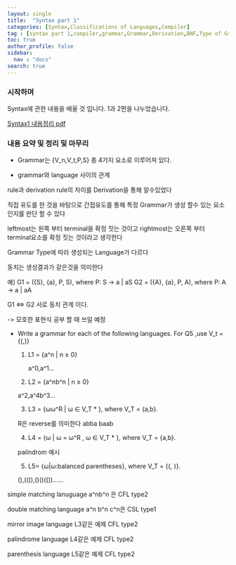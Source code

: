 ```yaml
---
layout: single
title:  "Syntax part 1"
categories: [Syntax,Classifications of Languages,Compiler]
tag : [syntax part 1,compiler,grammar,Grammar,Derivation,BNF,Type of Grammar]
toc: true
author_profile: false
sidebar:
  nav : "docs"
search: true
---
```




### 시작하며 

Syntax에 관한 내용을 배울 것 입니다. 1과 2편을 나누었습니다.




<a href="https://sullivan.github.io/pdfs/Syntax.pdf">Syntax1 내용정리 pdf</a>




### 내용 요약 및 정리 및 마무리 


* Grammar는 {V_n,V_t,P,S} 총 4가지 요소로 이루어져 있다. 

* grammar와 language 사이의 관계 

rule과 derivation rule의 차이를 Derivation을 통해 알수있었다

직접 유도를 한 것을 바탕으로 간접유도를 통해 특정 Grammar가 생성 할수 있는 요소인지를 판단 할 수 있다 

leftmost는 왼쪽 부터 terminal을 확정 짓는 것이고 rightmost는 오른쪽 부터 terminal요소를 확정 짓는 것이라고 생각한다 

Grammar Type에 따라 생성되는 Language가 다르다 

동치는 생성결과가 같은것을 의미한다 

예) 
G1 = ({S}, {a}, P, S), where P: S -> a | aS
G2 = ({A}, {a}, P, A), where P: A -> a | aA

G1 <=> G2 서로 동치 관계 이다. 
 
-> 모호한 표현식 공부 할 때 쓰일 예정 


* Write a grammar for each of the following languages. For Q5 ,use V_t = {(,)}

  1. L1 = {a^n | n ≥ 0} 

      a^0,a^1...

  2. L2 = {a^nb^n | n ≥ 0} 

    a^2,a^4b^3...

  3. L3 = {ωω^R | ω ∈ V_T * }, where V_T = {a,b}.  
    
    R은 reverse를 의미한다 
    abba baab

  4. L4 = {ω | ω = ω^R , ω ∈ V_T * }, where V_T = {a,b}.  
    
    pailndrom 예시

  5. L5= {ω|ω:balanced parentheses}, where V_T = {(, )}.

    (),(()),()()(())......



simple matching lanuguage a^nb^n 은 CFL type2 

double matching language a^n b^n c^n은 CSL type1

mirror image language L3같은 예제 CFL type2 

palindrome language  L4같은 예제 CFL type2 

parenthesis language L5같은 예제 CFL type2 






